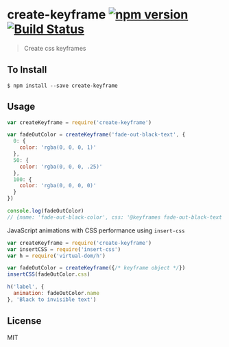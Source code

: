create-keyframe [![npm version](https://badge.fury.io/js/create-keyframe.svg)](http://badge.fury.io/js/create-keyframe) [![Build Status](https://travis-ci.org/chinedufn/create-keyframe.svg?branch=master)](https://travis-ci.org/chinedufn/create-keyframe)
===============

> Create css keyframes

## To Install

```
$ npm install --save create-keyframe
```

## Usage

```js
var createKeyframe = require('create-keyframe')

var fadeOutColor = createKeyframe('fade-out-black-text', {
  0: {
    color: 'rgba(0, 0, 0, 1)'
  },
  50: {
    color: 'rgba(0, 0, 0, .25)'
  },
  100: {
    color: 'rgba(0, 0, 0, 0)'
  }
})

console.log(fadeOutColor)
// {name: 'fade-out-black-color', css: '@keyframes fade-out-black-text {...}'}
```

JavaScript animations with CSS performance using `insert-css`

```js
var createKeyframe = require('create-keyframe')
var insertCSS = require('insert-css')
var h = require('virtual-dom/h')

var fadeOutColor = createKeyframe({/* keyframe object */})
insertCSS(fadeOutColor.css)

h('label', {
  animation: fadeOutColor.name
}, 'Black to invisible text')
```

## License

MIT
